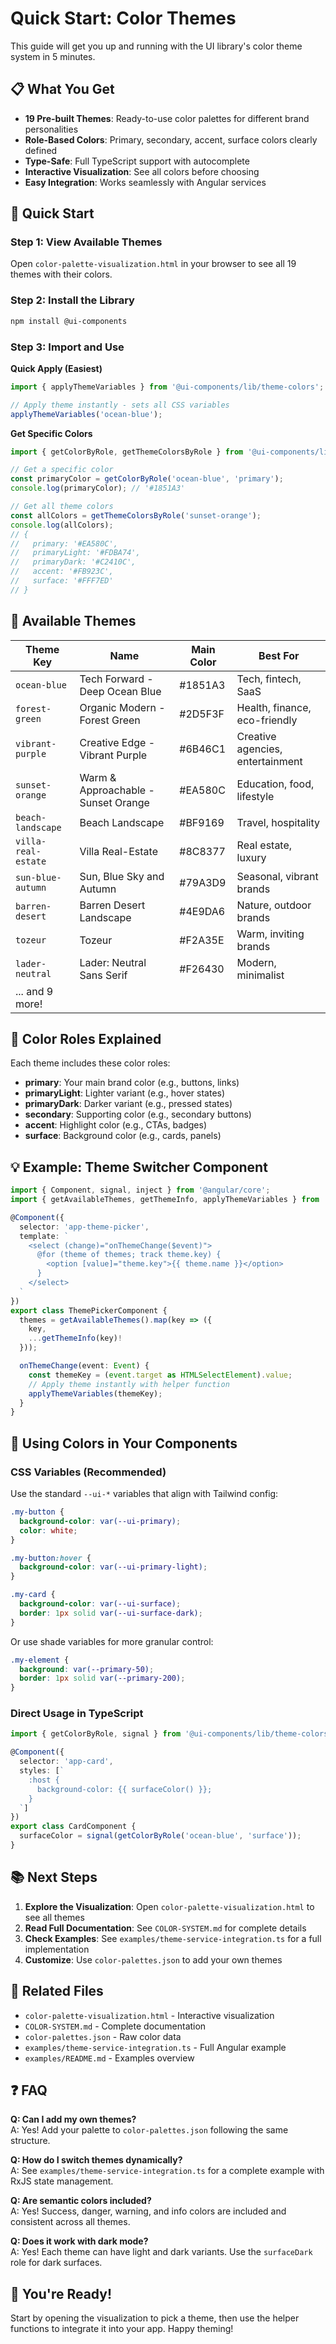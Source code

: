 # Quick Start: Color Themes

This guide will get you up and running with the UI library's color theme system in 5 minutes.

## 📋 What You Get

- **19 Pre-built Themes**: Ready-to-use color palettes for different brand personalities
- **Role-Based Colors**: Primary, secondary, accent, surface colors clearly defined
- **Type-Safe**: Full TypeScript support with autocomplete
- **Interactive Visualization**: See all colors before choosing
- **Easy Integration**: Works seamlessly with Angular services

## 🚀 Quick Start

### Step 1: View Available Themes

Open `color-palette-visualization.html` in your browser to see all 19 themes with their colors.

### Step 2: Install the Library

```bash
npm install @ui-components
```

### Step 3: Import and Use

**Quick Apply (Easiest)**
```typescript
import { applyThemeVariables } from '@ui-components/lib/theme-colors';

// Apply theme instantly - sets all CSS variables
applyThemeVariables('ocean-blue');
```

**Get Specific Colors**
```typescript
import { getColorByRole, getThemeColorsByRole } from '@ui-components/lib/theme-colors';

// Get a specific color
const primaryColor = getColorByRole('ocean-blue', 'primary');
console.log(primaryColor); // '#1851A3'

// Get all theme colors
const allColors = getThemeColorsByRole('sunset-orange');
console.log(allColors);
// {
//   primary: '#EA580C',
//   primaryLight: '#FDBA74',
//   primaryDark: '#C2410C',
//   accent: '#FB923C',
//   surface: '#FFF7ED'
// }
```

## 🎨 Available Themes

| Theme Key | Name | Main Color | Best For |
|-----------|------|------------|----------|
| `ocean-blue` | Tech Forward - Deep Ocean Blue | #1851A3 | Tech, fintech, SaaS |
| `forest-green` | Organic Modern - Forest Green | #2D5F3F | Health, finance, eco-friendly |
| `vibrant-purple` | Creative Edge - Vibrant Purple | #6B46C1 | Creative agencies, entertainment |
| `sunset-orange` | Warm & Approachable - Sunset Orange | #EA580C | Education, food, lifestyle |
| `beach-landscape` | Beach Landscape | #BF9169 | Travel, hospitality |
| `villa-real-estate` | Villa Real-Estate | #8C8377 | Real estate, luxury |
| `sun-blue-autumn` | Sun, Blue Sky and Autumn | #79A3D9 | Seasonal, vibrant brands |
| `barren-desert` | Barren Desert Landscape | #4E9DA6 | Nature, outdoor brands |
| `tozeur` | Tozeur | #F2A35E | Warm, inviting brands |
| `lader-neutral` | Lader: Neutral Sans Serif | #F26430 | Modern, minimalist |
| ... and 9 more! | | | |

## 🎯 Color Roles Explained

Each theme includes these color roles:

- **primary**: Your main brand color (e.g., buttons, links)
- **primaryLight**: Lighter variant (e.g., hover states)
- **primaryDark**: Darker variant (e.g., pressed states)
- **secondary**: Supporting color (e.g., secondary buttons)
- **accent**: Highlight color (e.g., CTAs, badges)
- **surface**: Background color (e.g., cards, panels)

## 💡 Example: Theme Switcher Component

```typescript
import { Component, signal, inject } from '@angular/core';
import { getAvailableThemes, getThemeInfo, applyThemeVariables } from '@ui-components/lib/theme-colors';

@Component({
  selector: 'app-theme-picker',
  template: `
    <select (change)="onThemeChange($event)">
      @for (theme of themes; track theme.key) {
        <option [value]="theme.key">{{ theme.name }}</option>
      }
    </select>
  `
})
export class ThemePickerComponent {
  themes = getAvailableThemes().map(key => ({
    key,
    ...getThemeInfo(key)!
  }));

  onThemeChange(event: Event) {
    const themeKey = (event.target as HTMLSelectElement).value;
    // Apply theme instantly with helper function
    applyThemeVariables(themeKey);
  }
}
```

## 🎨 Using Colors in Your Components

### CSS Variables (Recommended)

Use the standard `--ui-*` variables that align with Tailwind config:

```css
.my-button {
  background-color: var(--ui-primary);
  color: white;
}

.my-button:hover {
  background-color: var(--ui-primary-light);
}

.my-card {
  background-color: var(--ui-surface);
  border: 1px solid var(--ui-surface-dark);
}
```

Or use shade variables for more granular control:

```css
.my-element {
  background: var(--primary-50);
  border: 1px solid var(--primary-200);
}
```

### Direct Usage in TypeScript

```typescript
import { getColorByRole, signal } from '@ui-components/lib/theme-colors';

@Component({
  selector: 'app-card',
  styles: [`
    :host {
      background-color: {{ surfaceColor() }};
    }
  `]
})
export class CardComponent {
  surfaceColor = signal(getColorByRole('ocean-blue', 'surface'));
}
```

## 📚 Next Steps

1. **Explore the Visualization**: Open `color-palette-visualization.html` to see all themes
2. **Read Full Documentation**: See `COLOR-SYSTEM.md` for complete details
3. **Check Examples**: See `examples/theme-service-integration.ts` for a full implementation
4. **Customize**: Use `color-palettes.json` to add your own themes

## 🔗 Related Files

- `color-palette-visualization.html` - Interactive visualization
- `COLOR-SYSTEM.md` - Complete documentation
- `color-palettes.json` - Raw color data
- `examples/theme-service-integration.ts` - Full Angular example
- `examples/README.md` - Examples overview

## ❓ FAQ

**Q: Can I add my own themes?**  
A: Yes! Add your palette to `color-palettes.json` following the same structure.

**Q: How do I switch themes dynamically?**  
A: See `examples/theme-service-integration.ts` for a complete example with RxJS state management.

**Q: Are semantic colors included?**  
A: Yes! Success, danger, warning, and info colors are included and consistent across all themes.

**Q: Does it work with dark mode?**  
A: Yes! Each theme can have light and dark variants. Use the `surfaceDark` role for dark surfaces.

## 🎉 You're Ready!

Start by opening the visualization to pick a theme, then use the helper functions to integrate it into your app. Happy theming!
